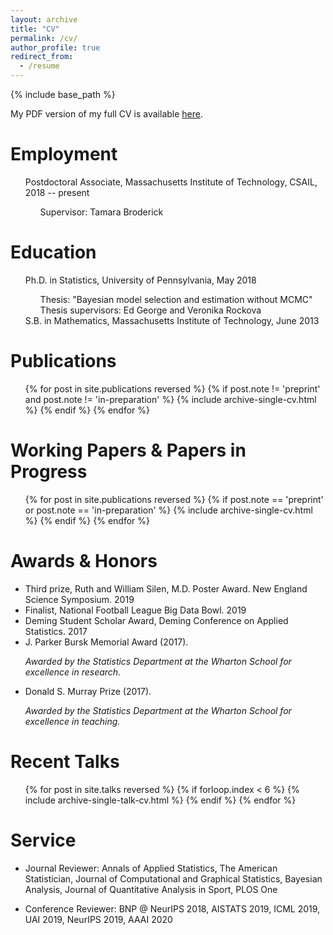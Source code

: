 ```yaml
---
layout: archive
title: "CV"
permalink: /cv/
author_profile: true
redirect_from:
  - /resume
---
```


{% include base_path %}


My PDF version of my full CV is available [here](skdeshpande91.github.io/files/Deshpande_cv_oct2019.pdf).

Employment
======

<ul style="list-style-type:none">
  <li> Postdoctoral Associate, Massachusetts Institute of Technology, CSAIL, 2018 -- present </li>
  <ul style="list-style-type:none">
    <li> Supervisor: Tamara Broderick </li>
  </ul>
</ul>


Education
======
<ul style="list-style-type:none">
  <li> Ph.D. in Statistics, University of Pennsylvania, May 2018 </li>
    <ul style="list-style-type:none">
      <li> Thesis: "Bayesian model selection and estimation without MCMC" </li>
      <li> Thesis supervisors: Ed George and Veronika Rockova </li>
    </ul>
  <li> S.B. in Mathematics, Massachusetts Institute of Technology, June 2013 </li>
</ul>



Publications
======
  <ol reversed>{% for post in site.publications reversed %}
    {% if post.note != 'preprint' and post.note != 'in-preparation' %}
      {% include archive-single-cv.html %}
    {% endif %}
  {% endfor %}</ol>

Working Papers & Papers in Progress
======
  <ol>{% for post in site.publications reversed %}
    {% if post.note == 'preprint' or post.note == 'in-preparation' %}
      {% include archive-single-cv.html %}
    {% endif %}
  {% endfor %} </ol>


Awards & Honors
======
<ul>
  <li> Third prize, Ruth and William Silen, M.D. Poster Award. New England Science Symposium. 2019 </li>
  <li> Finalist, National Football League Big Data Bowl. 2019 </li>
  <li> Deming Student Scholar Award, Deming Conference on Applied Statistics. 2017 </li>
  <li> J. Parker Bursk Memorial Award (2017). </li>
      <p> <i> Awarded by the Statistics Department at the Wharton School for excellence in research. </i> </p>
  <li> Donald S. Murray Prize (2017). </li>
      <p> <i> Awarded by the Statistics Department at the Wharton School for excellence in teaching. </i> </p>
</ul>
  
Recent Talks
======
  <ul>{% for post in site.talks reversed  %}
    {% if forloop.index < 6 %}
      {% include archive-single-talk-cv.html %}
    {% endif %}
  {% endfor %}</ul>
  
  
Service
======
* Journal Reviewer: Annals of Applied Statistics, The American Statistician, Journal of Computational and Graphical Statistics, Bayesian Analysis, Journal of Quantitative Analysis in Sport, PLOS One

* Conference Reviewer: BNP @ NeurIPS 2018, AISTATS 2019, ICML 2019, UAI 2019, NeurIPS 2019, AAAI 2020 
